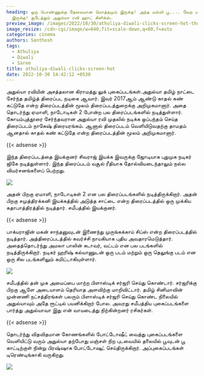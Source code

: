 ```yaml
---
heading: ஒரு பொண்ணுக்கு தேவையான மொத்தமும் இருக்கு! அந்த மல்லி பூ.... வேற மாறி
  இருக்கு! சூடேத்தும் அதுல்யா ரவி ஹாட் கிளிக்ஸ்.
preview_image: /images/2022/10/30/athuliya-diwali-clicks-screen-hot-thumbnail.jpeg
image_resize: /cdn-cgi/image/w=640,fit=scale-down,q=80,f=auto
categories: cinema
authors: Santhosh
tags:
  - Athuliya
  - Diwali
  - Saree
title: athuliya-diwali-clicks-screen-hot
date: 2022-10-30 14:42:12 +0530
---
```

அதுல்யா ரவியின் அசத்தலான கிராமத்து லுக் புகைப்படங்கள்.அதுல்யா தமிழ் நாட்டை சேர்ந்த தமிழ்த் திரைப்பட நடிகை ஆவார். இவர் 2017ஆம் ஆண்டு காதல் கண் கட்டுதே என்ற திரைப்படத்தின் மூலம் திரைப்படத்துறைக்கு அறிமுகமானார். அதை தொடர்ந்து ஏமாளி,  நாடோடிகள் 2 போன்ற பல திரைப்படங்களில் நடித்துள்ளார்.
கோயம்புத்தூரை சேர்ந்தவரான அதுல்யா ரவி முதலில் நடிக்க ஒப்பந்தம் செய்த திரைப்படம் நாகேஷ் திரையரங்கம். ஆனால் திரைப்படம் வெளியிடுவதற்கு தாமதம் ஆனதால் காதல் கண் கட்டுதே என்ற திரைப்படத்தின் மூலம் அறிமுகமானார். 

{{< adsense >}}

இந்த திரைப்படத்தை இயக்குனர் சிவராஜ் இயக்க இவருக்கு ஜோடியாக புதுமுக நடிகர் ஜிகே நடித்துள்ளார். இந்த திரைப்படம் வசூல் ரீதியாக தோல்வியடைந்தாலும் நல்ல விமர்சனங்களைப் பெற்றது.﻿

![](/images/2022/10/30/athuliya-diwali-clicks-screen-hot-03.jpeg)

அதன் பிறகு ஏமாளி, நாடோடிகள் 2‌‌ என பல திரைப்படங்களில் நடித்திருக்கிறார். அதன் பிறகு சமுத்திரக்கனி இயக்கத்தில் அடுத்த சாட்டை என்ற திரைப்படத்தில் ஒரு முக்கிய கதாபாத்திரத்தில் நடித்தார். சமீபத்தில் இயக்குனர். 

{{< adsense >}}

பாக்யராஜின் மகன் சாந்தனுவுடன் இணைந்து முருங்கக்காய் சிப்ஸ் என்ற திரைப்படத்தில் நடித்தார்.  அத்திரைப்படத்தில் கவர்ச்சி நாயகியாக புதிய அவதாரமெடுத்தார். அதைத்தொடர்ந்து அமலா பாலின் கடாவர், வட்டம் என பல படங்களில் நடித்திருக்கிறார். நடிகர் ஹரிஷ் கல்யாணுடன் ஒரு படம் மற்றும் ஒரு தெலுங்கு படம் என ஒரு சில படங்களிலும் கமிட்டாகியுள்ளார்.

![](/images/2022/10/30/athuliya-diwali-clicks-screen-hot-01.jpeg)

சமீபத்தில் தன் முக அமைப்பை மாற்ற பிளாஸ்டிக் சர்ஜரி செய்து கொண்டார். சர்ஜரிக்கு பிறகு ஆளே அடையாளம் தெரியாத அளவிற்கு மாறிவிட்டார். தமிழ் சினிமாவின் முன்னணி நட்சத்திரங்கள் பலரும் பிளாஸ்டிக் சர்ஜரி செய்து கொண்ட நிலையில் அதுல்யாவும் அதே ரூட்டில் பயனிக்கிறார் போல. அவரது சமீபத்திய புகைப்படங்களை பார்த்து அதுல்யாவா இது என் வாயடைத்து நிற்கின்றனர் ரசிகர்கள்.

{{< adsense >}}

தொடர்ந்து விதவிதமான கோணங்களில் போட்டோஷீட் வைத்து புகைப்படங்களை வெளியிட்டு வரும் அதுல்யா தற்போது மஞ்சள் நிற புடவையில் தலையில் பூவுடன் பூ காட்டிற்குள் நின்று பிரஷ்ஷாக போட்டோஷுட் செய்திருக்கிறார்.‌ அப்புகைப்படங்கள் டிரெண்டிங்காகி வருகிறது.

![](/images/2022/10/30/athuliya-diwali-clicks-screen-hot-02.jpeg)